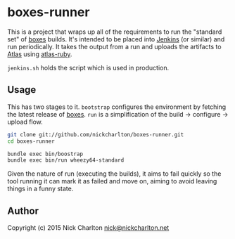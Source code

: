 # boxes-runner

This is a project that wraps up all of the requirements to run the "standard
set" of [boxes][] builds. It's intended to be placed into [Jenkins][] (or
similar) and run periodically. It takes the output from a run and uploads the
artifacts to [Atlas][] using [atlas-ruby][].

`jenkins.sh` holds the script which is used in production.

## Usage

This has two stages to it. `bootstrap` configures the environment by fetching
the latest release of [boxes][]. `run` is a simplification of the build →
configure → upload flow.

```sh
git clone git://github.com/nickcharlton/boxes-runner.git
cd boxes-runner

bundle exec bin/boostrap
bundle exec bin/run wheezy64-standard
```

Given the nature of run (executing the builds), it aims to fail quickly so the
tool running it can mark it as failed and move on, aiming to avoid leaving
things in a funny state.

## Author

Copyright (c) 2015 Nick Charlton <nick@nickcharlton.net>

[boxes]: https://github.com/nickcharlton/boxes
[Jenkins]: http://jenkins-ci.org
[Atlas]: https://atlas.hashicorp.com
[atlas-ruby]: https://github.com/nickcharlton/atlas-ruby
